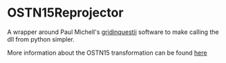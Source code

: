 # OSTN15Reprojector

A wrapper around Paul Michell's [gridinquestii](https://bitbucket.org/PaulFMichell/gridinquestii/src/master/) 
software to make calling the dll from python simpler.

More information about the OSTN15 transformation can be found [here](https://www.ordnancesurvey.co.uk/business-government/tools-support/os-net/transformation)

